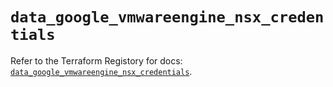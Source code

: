 # `data_google_vmwareengine_nsx_credentials`

Refer to the Terraform Registory for docs: [`data_google_vmwareengine_nsx_credentials`](https://registry.terraform.io/providers/hashicorp/google/5.26.0/docs/data-sources/vmwareengine_nsx_credentials).
